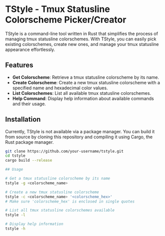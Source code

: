 # TStyle - Tmux Statusline Colorscheme Picker/Creator

TStyle is a command-line tool written in Rust that simplifies the process of managing tmux statusline colorschemes. With TStyle, you can easily pick existing colorschemes, create new ones, and manage your tmux statusline appearance effortlessly.

## Features

- **Get Colorscheme**: Retrieve a tmux statusline colorscheme by its name.
- **Create Colorscheme**: Create a new tmux statusline colorscheme with a specified name and hexadecimal color values.
- **List Colorschemes**: List all available tmux statusline colorschemes.
- **Help Command**: Display help information about available commands and their usage.

## Installation

Currently, TStyle is not available via a package manager. You can build it from source by cloning this repository and compiling it using Cargo, the Rust package manager.

```bash
git clone https://github.com/your-username/tstyle.git
cd tstyle
cargo build --release

## Usage

# Get a tmux statusline colorscheme by its name
tstyle -g <colorscheme_name>

# Create a new tmux statusline colorscheme
tstyle -c <colorscheme_name> '<colorscheme_hex>'
# Make sure 'colorscheme_hex' is enclosed in single quotes

# List all tmux statusline colorschemes available
tstyle -l

# Display help information
tstyle -h
